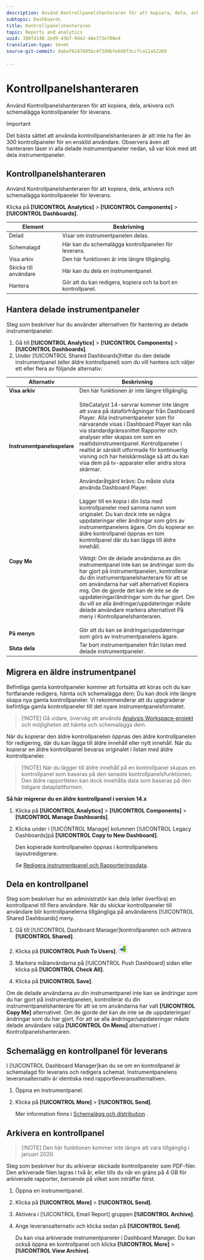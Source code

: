 ```yaml
---
description: Använd Kontrollpanelshanteraren för att kopiera, dela, arkivera och schemalägga kontrollpaneler för leverans.
subtopic: Dashboards
title: Kontrollpanelshanteraren
topic: Reports and analytics
uuid: 380fd148-2ed9-43bf-9d42-46e373e788e4
translation-type: tm+mt
source-git-commit: dabaf6247695bc4f3d9bfe668f3ccfca12a52269

---
```



# Kontrollpanelshanteraren

Använd Kontrollpanelshanteraren för att kopiera, dela, arkivera och schemalägga kontrollpaneler för leverans.

>[!IMPORTANT]
>
>Det bästa sättet att använda kontrollpanelshanteraren är att inte ha fler än 300 kontrollpaneler för en enskild användare. Observera även att hanteraren läser in alla delade instrumentpaneler nedan, så var klok med att dela instrumentpaneler.

## Kontrollpanelshanteraren

Använd Kontrollpanelshanteraren för att kopiera, dela, arkivera och schemalägga kontrollpaneler för leverans.

Klicka på **[!UICONTROL Analytics]** > **[!UICONTROL Components]** > **[!UICONTROL Dashboards]**.

| Element | Beskrivning |
|--- |--- |
| Delad | Visar om instrumentpanelen delas. |
| Schemalagd | Här kan du schemalägga kontrollpanelen för leverans. |
| Visa arkiv | Den här funktionen är inte längre tillgänglig. |
| Skicka till användare | Här kan du dela en instrumentpanel. |
| Hantera | Gör att du kan redigera, kopiera och ta bort en kontrollpanel. |

## Hantera delade instrumentpaneler

Steg som beskriver hur du använder alternativen för hantering av delade instrumentpaneler.

1. Gå till **[!UICONTROL Analytics]** > **[!UICONTROL Components]** > **[!UICONTROL Dashboards]**.
1. Under [!UICONTROL Shared Dashboards]hittar du den delade instrumentpanel (eller äldre kontrollpanel) som du vill hantera och väljer ett eller flera av följande alternativ:

<table id="choicetable_857E0E816D63404683D4E24DC8D7FC69"> 
 <thead class="chhead sthead"> 
  <th class="choptionhd"> Alternativ </th> 
  <th class="chdeschd"> Beskrivning </th> 
 </thead> 
 <tr class="chrow strow"> 
  <td class="choption"><strong>Visa arkiv</strong></td> 
  <td class="chdesc stentry"> Den här funktionen är inte längre tillgänglig. </td> 
 </tr> 
 <tr class="chrow strow"> 
  <td class="choption"><strong>Instrumentpanelsspelare</strong></td> 
  <td class="chdesc stentry"> <p>SiteCatalyst 14-servrar kommer inte längre att svara på dataförfrågningar från Dashboard Player. Alla instrumentpaneler som för närvarande visas i Dashboard Player kan nås via standardgränssnittet Rapporter och analyser eller skapas om som en realtidsinstrumentpanel. Kontrollpaneler i realtid är särskilt utformade för kontinuerlig visning och har helskärmsläge så att du kan visa dem på tv-apparater eller andra stora skärmar. </p> <p>Användaråtgärd krävs: Du måste sluta använda Dashboard Player. </p> </td> 
 </tr> 
 <tr class="chrow strow"> 
  <td class="choption"><strong>Copy Me</strong></td> 
  <td class="chdesc stentry"> Lägger till en kopia i din lista med kontrollpaneler med samma namn som originalet. Du kan dock inte se några uppdateringar eller ändringar som görs av instrumentpanelens ägare. Om du kopierar en äldre kontrollpanel öppnas en tom kontrollpanel där du kan lägga till äldre innehåll. <p>Viktigt:  Om de delade användarna av din instrumentpanel inte kan se ändringar som du har gjort på instrumentpanelen, kontrollerar du din instrumentpanelshanterare för att se om användarna har valt <span class="uicontrol"> alternativet </span> Kopiera mig. Om de gjorde det kan de inte se de uppdateringar/ändringar som du har gjort. Om du vill se alla ändringar/uppdateringar måste delade användare markera <span class="uicontrol"> alternativet </span> På meny i Kontrollpanelshanteraren. </p> </td> 
 </tr> 
 <tr class="chrow strow"> 
  <td class="choption"><strong>På menyn</strong></td> 
  <td class="chdesc stentry"> Gör att du kan se ändringar/uppdateringar som görs av instrumentpanelens ägare. </td> 
 </tr> 
 <tr class="chrow strow"> 
  <td class="choption"><strong>Sluta dela</strong></td> 
  <td class="chdesc stentry"> Tar bort instrumentpanelen från listan med delade instrumentpaneler. </td> 
 </tr> 
</table>

## Migrera en äldre instrumentpanel

Befintliga gamla kontrollpaneler kommer att fortsätta att köras och du kan fortfarande redigera, hämta och schemalägga dem; Du kan dock inte längre skapa nya gamla kontrollpaneler. Vi rekommenderar att du uppgraderar befintliga gamla kontrollpaneler till det nyare instrumentpanelsformatet.

>[!NOTE] Gå vidare, överväg att använda [Analysis Workspace-projekt](https://marketing.adobe.com/resources/help/en_US/analytics/analysis-workspace/) och möjligheten att hämta och schemalägga dem.

När du kopierar den äldre kontrollpanelen öppnas den äldre kontrollpanelen för redigering, där du kan lägga till äldre innehåll eller nytt innehåll. När du kopierar en äldre kontrollpanel bevaras originalet i listan med äldre kontrollpaneler.

>[!NOTE] När du lägger till äldre innehåll på en kontrollpanel skapas en kontrollpanel som baseras på den senaste kontrollpanelsfunktionen. Den äldre rapportleten kan dock innehålla data som baseras på den tidigare dataplattformen.

**Så här migrerar du en äldre kontrollpanel i version 14.x**

1. Klicka på **[!UICONTROL Analytics]** > **[!UICONTROL Components]** > **[!UICONTROL Manage Dashboards]**.
1. Klicka under i [!UICONTROL Manage] kolumnen [!UICONTROL Legacy Dashboards]på **[!UICONTROL Copy to New Dashboard]**.

   Den kopierade kontrollpanelen öppnas i kontrollpanelens layoutredigerare.

   Se [Redigera instrumentpanel och Rapporteringsdata](/help/analyze/reports-analytics/dashboard.md).

## Dela en kontrollpanel

Steg som beskriver hur en administratör kan dela (eller överföra) en kontrollpanel till flera användare. När du skickar kontrollpaneler till användare blir kontrollpanelerna tillgängliga på användarens [!UICONTROL Shared Dashboards] meny.

1. Gå till [!UICONTROL Dashboard Manager]kontrollpanelen och aktivera **[!UICONTROL Shared]**.
1. Klicka på **[!UICONTROL Push To Users]**.  ![](assets/push.png)

1. Markera målanvändarna på [!UICONTROL Push Dashboard] sidan eller klicka på **[!UICONTROL Check All]**.
1. Klicka på **[!UICONTROL Save]**.

Om de delade användarna av din instrumentpanel inte kan se ändringar som du har gjort på instrumentpanelen, kontrollerar du din instrumentpanelshanterare för att se om användarna har valt **[!UICONTROL Copy Me]** alternativet. Om de gjorde det kan de inte se de uppdateringar/ändringar som du har gjort. För att se alla ändringar/uppdateringar måste delade användare välja **[!UICONTROL On Menu]** alternativet i Kontrollpanelshanteraren.

## Schemalägg en kontrollpanel för leverans

I [!UICONTROL Dashboard Manager]kan du se om en kontrollpanel är schemalagd för leverans och redigera schemat. Instrumentpanelens leveransalternativ är identiska med rapportleveransalternativen.

1. Öppna en instrumentpanel.
1. Klicka på **[!UICONTROL More]** > **[!UICONTROL Send]**.

   Mer information finns i [Schemalägg och distribution](/help/analyze/reports-analytics/scheduling.md) .

## Arkivera en kontrollpanel

>[!NOTE] Den här funktionen kommer inte längre att vara tillgänglig i januari 2020.

Steg som beskriver hur du arkiverar skickade kontrollpaneler som PDF-filer. Den arkiverade filen lagras i två år, eller tills du når en gräns på 4 GB för arkiverade rapporter, beroende på vilket som inträffar först.

1. Öppna en instrumentpanel.
1. Klicka på **[!UICONTROL More]** > **[!UICONTROL Send]**.
1. Aktivera i [!UICONTROL Email Report] gruppen **[!UICONTROL Archive]**.
1. Ange leveransalternativ och klicka sedan på **[!UICONTROL Send]**.

   Du kan visa arkiverade instrumentpaneler i Dashboard Manager. Du kan också öppna en kontrollpanel och klicka **[!UICONTROL More]** > **[!UICONTROL View Archive]**.
